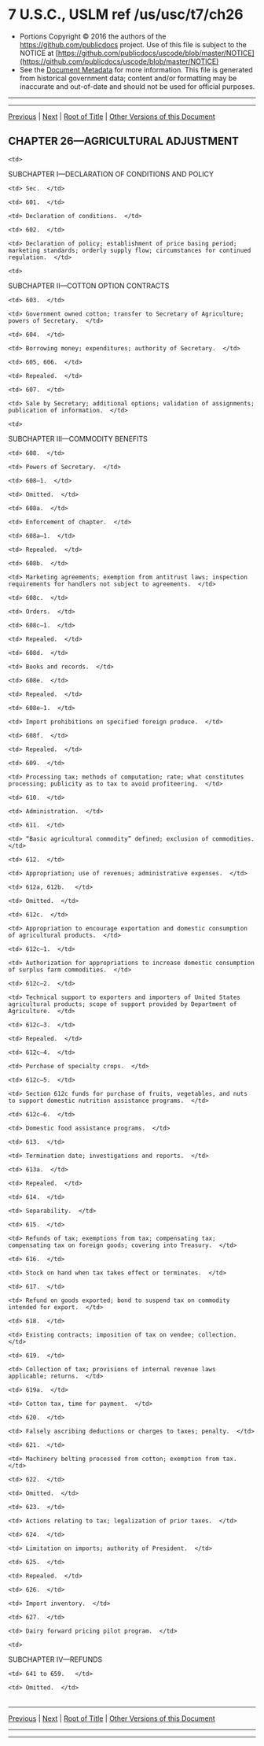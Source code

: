---
---

# 7 U.S.C., USLM ref /us/usc/t7/ch26

* Portions Copyright © 2016 the authors of the https://github.com/publicdocs project.
  Use of this file is subject to the NOTICE at [https://github.com/publicdocs/uscode/blob/master/NOTICE](https://github.com/publicdocs/uscode/blob/master/NOTICE)
* See the [Document Metadata](././../../../..//README.md) for more information.
  This file is generated from historical government data; content and/or formatting may be inaccurate and out-of-date and should not be used for official purposes.

----------
----------

[Previous](./../../../..//us/usc/t7/ch25A/m__us_usc_t7_s599.md) | [Next](./../../../..//us/usc/t7/ch26/schI/m__us_usc_t7_ch26_schI.md) | [Root of Title](./../../../../) | [Other Versions of this Document](https://publicdocs.github.io/go/links?ns=uslm&ref=%2Fus%2Fusc%2Ft7%2Fch26)

## CHAPTER 26—AGRICULTURAL ADJUSTMENT

<table>

  <tr>

    <td> 

SUBCHAPTER I—DECLARATION OF CONDITIONS AND POLICY  </td>

  </tr>

  <tr>

    <td> Sec.  </td>

  </tr>

  <tr>

    <td> 601.  </td>

    <td> Declaration of conditions.  </td>

  </tr>

  <tr>

    <td> 602.  </td>

    <td> Declaration of policy; establishment of price basing period; marketing standards; orderly supply flow; circumstances for continued regulation.  </td>

  </tr>

  <tr>

    <td> 

SUBCHAPTER II—COTTON OPTION CONTRACTS  </td>

  </tr>

  <tr>

    <td> 603.  </td>

    <td> Government owned cotton; transfer to Secretary of Agriculture; powers of Secretary.  </td>

  </tr>

  <tr>

    <td> 604.  </td>

    <td> Borrowing money; expenditures; authority of Secretary.  </td>

  </tr>

  <tr>

    <td> 605, 606.  </td>

    <td> Repealed.  </td>

  </tr>

  <tr>

    <td> 607.  </td>

    <td> Sale by Secretary; additional options; validation of assignments; publication of information.  </td>

  </tr>

  <tr>

    <td> 

SUBCHAPTER III—COMMODITY BENEFITS  </td>

  </tr>

  <tr>

    <td> 608.  </td>

    <td> Powers of Secretary.  </td>

  </tr>

  <tr>

    <td> 608–1.  </td>

    <td> Omitted.  </td>

  </tr>

  <tr>

    <td> 608a.  </td>

    <td> Enforcement of chapter.  </td>

  </tr>

  <tr>

    <td> 608a–1.  </td>

    <td> Repealed.  </td>

  </tr>

  <tr>

    <td> 608b.  </td>

    <td> Marketing agreements; exemption from antitrust laws; inspection requirements for handlers not subject to agreements.  </td>

  </tr>

  <tr>

    <td> 608c.  </td>

    <td> Orders.  </td>

  </tr>

  <tr>

    <td> 608c–1.  </td>

    <td> Repealed.  </td>

  </tr>

  <tr>

    <td> 608d.  </td>

    <td> Books and records.  </td>

  </tr>

  <tr>

    <td> 608e.  </td>

    <td> Repealed.  </td>

  </tr>

  <tr>

    <td> 608e–1.  </td>

    <td> Import prohibitions on specified foreign produce.  </td>

  </tr>

  <tr>

    <td> 608f.  </td>

    <td> Repealed.  </td>

  </tr>

  <tr>

    <td> 609.  </td>

    <td> Processing tax; methods of computation; rate; what constitutes processing; publicity as to tax to avoid profiteering.  </td>

  </tr>

  <tr>

    <td> 610.  </td>

    <td> Administration.  </td>

  </tr>

  <tr>

    <td> 611.  </td>

    <td> “Basic agricultural commodity” defined; exclusion of commodities.  </td>

  </tr>

  <tr>

    <td> 612.  </td>

    <td> Appropriation; use of revenues; administrative expenses.  </td>

  </tr>

  <tr>

    <td> 612a, 612b.   </td>

    <td> Omitted.  </td>

  </tr>

  <tr>

    <td> 612c.  </td>

    <td> Appropriation to encourage exportation and domestic consumption of agricultural products.  </td>

  </tr>

  <tr>

    <td> 612c–1.  </td>

    <td> Authorization for appropriations to increase domestic consumption of surplus farm commodities.  </td>

  </tr>

  <tr>

    <td> 612c–2.  </td>

    <td> Technical support to exporters and importers of United States agricultural products; scope of support provided by Department of Agriculture.  </td>

  </tr>

  <tr>

    <td> 612c–3.  </td>

    <td> Repealed.  </td>

  </tr>

  <tr>

    <td> 612c–4.  </td>

    <td> Purchase of specialty crops.  </td>

  </tr>

  <tr>

    <td> 612c–5.  </td>

    <td> Section 612c funds for purchase of fruits, vegetables, and nuts to support domestic nutrition assistance programs.  </td>

  </tr>

  <tr>

    <td> 612c–6.  </td>

    <td> Domestic food assistance programs.  </td>

  </tr>

  <tr>

    <td> 613.  </td>

    <td> Termination date; investigations and reports.  </td>

  </tr>

  <tr>

    <td> 613a.  </td>

    <td> Repealed.  </td>

  </tr>

  <tr>

    <td> 614.  </td>

    <td> Separability.  </td>

  </tr>

  <tr>

    <td> 615.  </td>

    <td> Refunds of tax; exemptions from tax; compensating tax; compensating tax on foreign goods; covering into Treasury.  </td>

  </tr>

  <tr>

    <td> 616.  </td>

    <td> Stock on hand when tax takes effect or terminates.  </td>

  </tr>

  <tr>

    <td> 617.  </td>

    <td> Refund on goods exported; bond to suspend tax on commodity intended for export.  </td>

  </tr>

  <tr>

    <td> 618.  </td>

    <td> Existing contracts; imposition of tax on vendee; collection.  </td>

  </tr>

  <tr>

    <td> 619.  </td>

    <td> Collection of tax; provisions of internal revenue laws applicable; returns.  </td>

  </tr>

  <tr>

    <td> 619a.  </td>

    <td> Cotton tax, time for payment.  </td>

  </tr>

  <tr>

    <td> 620.  </td>

    <td> Falsely ascribing deductions or charges to taxes; penalty.  </td>

  </tr>

  <tr>

    <td> 621.  </td>

    <td> Machinery belting processed from cotton; exemption from tax.  </td>

  </tr>

  <tr>

    <td> 622.  </td>

    <td> Omitted.  </td>

  </tr>

  <tr>

    <td> 623.  </td>

    <td> Actions relating to tax; legalization of prior taxes.  </td>

  </tr>

  <tr>

    <td> 624.  </td>

    <td> Limitation on imports; authority of President.  </td>

  </tr>

  <tr>

    <td> 625.  </td>

    <td> Repealed.  </td>

  </tr>

  <tr>

    <td> 626.  </td>

    <td> Import inventory.  </td>

  </tr>

  <tr>

    <td> 627.  </td>

    <td> Dairy forward pricing pilot program.  </td>

  </tr>

  <tr>

    <td> 

SUBCHAPTER IV—REFUNDS  </td>

  </tr>

  <tr>

    <td> 641 to 659.   </td>

    <td> Omitted.  </td>

  </tr>

</table>

----------

[Previous](./../../../..//us/usc/t7/ch25A/m__us_usc_t7_s599.md) | [Next](./../../../..//us/usc/t7/ch26/schI/m__us_usc_t7_ch26_schI.md) | [Root of Title](./../../../../) | [Other Versions of this Document](https://publicdocs.github.io/go/links?ns=uslm&ref=%2Fus%2Fusc%2Ft7%2Fch26)

----------
----------




